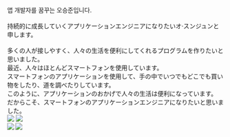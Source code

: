 앱 개발자를 꿈꾸는 오승준입니다.\
\
持続的に成長していくアプリケーションエンジニアになりたいオ·スンジュンと申します。\
\
多くの人が接しやすく、人々の生活を便利にしてくれるプログラムを作りたいと思いました。\
最近、人々はほとんどスマートフォンを使用しています。\
スマートフォンのアプリケーションを使用して、手の中でいつでもどこでも買い物をしたり、道を調べたりしています。\
このように、アプリケーションのおかげで人々の生活は便利になっています。\
だからこそ、スマートフォンのアプリケーションエンジニアになりたいと思いました。\
<img src="https://img.shields.io/badge/iOS-000000?style=for-the-badge&logo=Apple&logoColor=white"/>
<img src="https://img.shields.io/badge/Swift-F05138?style=for-the-badge&logo=Swift&logoColor=white"/>\
<img src="http://mazandi.herokuapp.com/api?handle=sj990927&theme=warm"/> <img align='left' src="http://mazassumnida.wtf/api/v2/generate_badge?boj=sj990927">
